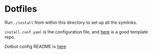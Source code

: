 # Dotfiles

Run `./install` from within this directory to set up all the symlinks.

`install.conf.yaml` is the configuration file, and [here](https://github.com/anishathalye/dotfiles-local/tree/mac) is a good template repo.

Dotbot config README is [here](https://github.com/anishathalye/dotbot)
